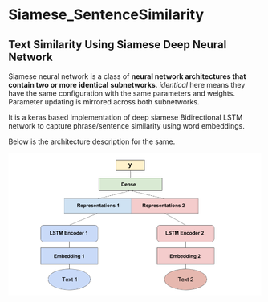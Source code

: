 # Siamese_SentenceSimilarity

## Text Similarity Using Siamese Deep Neural Network

Siamese neural network is a class of **neural network architectures that contain two or more** **identical** **subnetworks**. *identical* here means they have the same configuration with the same parameters 
and weights. Parameter updating is mirrored across both subnetworks.

It is a keras based implementation of deep siamese Bidirectional LSTM network to capture phrase/sentence similarity using word embeddings.

Below is the architecture description for the same.

![rch_imag](images/arch_image.png)

